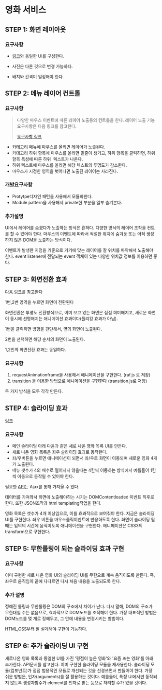 # 영화 서비스



## STEP 1: 화면 레이아웃

### 요구사항

* [링크](https://docs.google.com/presentation/d/1bQpVOH3KTpUBLYeJd61gnVY2cdTr5lcDEt9_7wUk4Ic/edit#slide=id.g3bb37f7a87_0_1)와 동일한 UI를 구성한다. 

* 사진은 다른 것으로 변경 가능하다.

* 배치와 간격이 일정해야 한다.






## STEP 2: 메뉴 레이어 컨트롤

### 요구사항

> 다양한 마우스 이벤트에 따른 레이어 노출등의 컨트롤을 한다. 레이어 노출 기능 요구사항은 다음 링크를 참고한다.
>
> [요구사항 링크](https://docs.google.com/presentation/d/1bQpVOH3KTpUBLYeJd61gnVY2cdTr5lcDEt9_7wUk4Ic/edit#slide=id.g3bb37f7a87_1_45)

* 카테고리 메뉴에 마우스를 올리면 레이어가 노출된다. 
* 카테고리 하위 항목에 마우스를 올리면 밑줄이 생기고, 하위 항목을 클릭하면, 하위 항목 특성에 따른 하위  텍스트가 나온다.
* 하위 텍스트에 마우스를 올리면 해당 텍스트의 투명도가 감소한다.
* 마우스가 지정한 영역을 벗어나면 노출된 레이어는 사라진다.



### 개발요구사항

* Protytpe디자인 패턴을 사용해서 모듈화한다.
* Module pattern을 사용해서 private한 부분을 일부 숨겨본다.



### 추가설명

UI에서 레이어를 숨겼다가 노출하는 방식은 흔하다. 다양한 방식의 레이어 조작을 컨트롤 할 수 있어야 한다. 마우스의 이벤트에 따라서 적절한 위치에 숨겨둔 또는 아직 생성하지 않은 DOM을 노출하는 방식이다.

이벤트가 발생한 지점을 기준으로 거기에 맞는 레이어를 잘 위치를 파악해서 노출해야 한다. event listener에 전달되는 event 객체이 있는 다양한 위치값 정보를 이용하면 좋다.

 



## STEP 3: 화면전환 효과

[다음 링크](https://docs.google.com/presentation/d/1bQpVOH3KTpUBLYeJd61gnVY2cdTr5lcDEt9_7wUk4Ic/edit#slide=id.g3bb37f7a87_4_0)를 참고한다

1번,2번 영역을 누르면 화면이 전환된다

화면전환은 투명도 전환방식으로, 이미 보고 있는 화면은 점점 희미해지고, 새로운 화면이 동시에 선명해지는 애니메이션 효과이다(플리킹 효과가 아님).

1번을 클릭하면 방향을 판단해서, 옆의 화면이 노출된다.

2번을 선택하면 해당 순서의 화면이 노출된다.

1,2번의 화면전환 효과는 동일하다.



### 요구사항

1. requestAnimationframe을 사용해서 애니메이션을 구현한다. (raf.js 로 저장)
2. transition 을 이용한 방법으로 애니메이션을 구현한다 (transition.js로 저장)

두 가지 방식을 모두 각각 만든다. 

 



## STEP 4: 슬라이딩 효과

[링크](https://docs.google.com/presentation/d/1bQpVOH3KTpUBLYeJd61gnVY2cdTr5lcDEt9_7wUk4Ic/edit#slide=id.g3bb37f7a87_4_5)

### 요구사항

* 메인 슬라이딩 아래 다음과 같은 새로 나온 영화 목록 UI를 만든다.
* 새로 나온 영화 목록은 좌우 슬라이딩 효과로 동작한다. 
* 좌/우버튼을 누르면 애니메이션이 되면서 좌/우로 화면이 이동되며 새로운 영화 4개가 노출된다. 
* 메뉴 갯수가 4의 배수로 떨어지지 않을때는 4칸씩 이동하는 방식에서 예를들어 1칸씩 이동으로 동작될 수 있어야 한다.

필요한 [API](https://www.themoviedb.org/documentation/api?language=ko)는 Ajax를 통해 가져올 수 있다.

데이터를 가져와서 화면에 노출해야하는 시기는 DOMContentloaded 이벤트 직후로 한다. 또한 JSON조작과 html templating작업을 한다. 

영화 목록은 갯수가 4개 이상임으로, 이를 효과적으로 보여줘야 한다. 지금은 슬라이딩UI를 구현한다. 좌우 버튼을 마우스클릭이벤트에 반응하도록 한다. 화면이 슬라이딩 될 때는 임의의 시간에 움직이도록 애니메이션을 구현한다. 애니메이션은 CSS3의 transform으로 구현한다. 

 



## STEP 5: 무한롤링이 되는 슬라이딩 효과 구현

### 요구사항

이미 구현한 새로 나온 영화 UI의 슬라이딩 UI를 무한으로 계속 움직이도록 만든다. 즉, 좌우로 움직임이 끝에 다다르면 다시 처음 내용을 노출되도록 한다.



### 추가 설명

정해진 롤링과 무한롤링은 DOM의 구조에서 차이가 난다. 다시 말해, DOM의 구조가 무한대일 수는 없음으로, 효과적으로 DOM노드를 조작해야 한다. 가장 대표적인 방법은 DOM노드를 몇 개로 정해두고, 그 안에 내용을 변경시키는 방법이다.

HTML,CSS부터 잘 설계해야 구현이 가능하다. 





## STEP 6:  추가 슬라이딩 UI 구현

새로나온 영화 목록과 동일한 UI를 가진 '평점이 높은 영화'와 '요즘 뜨는 영화'를 아래 추가한다. API문서를 참고한다.
이미 구현한 슬라이딩 모듈을 재사용한다. 슬라이딩 모듈(컴포넌트)가 점점 범용적인 모듈로 개선되는 것을 신경쓰면서 만들어야 한다.
가장 쉬운 방법은, 인자(arguments)를 잘 활용하는 것이다. 예를들어, 특정 UI에서만 동작되지 않도록 생성자함수가 element를 인자로 받는 등으로 처리할 수가 있을 것이다. 